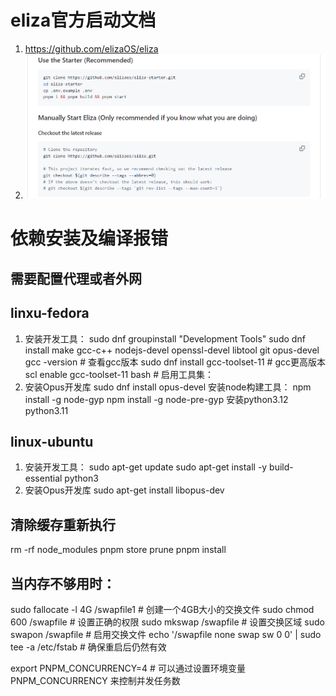 # eliza官方启动文档
1. https://github.com/elizaOS/eliza
2. ![alt text](85ba615f940280be1deb2ea6cd5a813.png)
# 依赖安装及编译报错
## 需要配置代理或者外网
## linxu-fedora
1. 安装开发工具：
sudo dnf groupinstall "Development Tools"
sudo dnf install make gcc-c++ nodejs-devel openssl-devel libtool git opus-devel
gcc -version # 查看gcc版本
sudo dnf install gcc-toolset-11  # gcc更高版本
scl enable gcc-toolset-11 bash  # 启用工具集：
1. 安装Opus开发库
sudo dnf install opus-devel
安装node构建工具：
npm install -g node-gyp
npm install -g node-pre-gyp
安装python3.12  python3.11

## linux-ubuntu
1. 安装开发工具：
sudo apt-get update
sudo apt-get install -y build-essential python3
2. 安装Opus开发库
sudo apt-get install libopus-dev

## 清除缓存重新执行
rm -rf node_modules
pnpm store prune
pnpm install

## 当内存不够用时：
sudo fallocate -l 4G /swapfile1  # 创建一个4GB大小的交换文件
sudo chmod 600 /swapfile        # 设置正确的权限
sudo mkswap /swapfile           # 设置交换区域
sudo swapon /swapfile           # 启用交换文件
echo '/swapfile none swap sw 0 0' | sudo tee -a /etc/fstab  # 确保重启后仍然有效

export PNPM_CONCURRENCY=4  # 可以通过设置环境变量 PNPM_CONCURRENCY 来控制并发任务数
